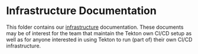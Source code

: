 # Infrastructure Documentation

This folder contains our [infrastructure](infrastructure.md) documentation.
These documents may be of interest for the team that maintain the Tekton own
CI/CD setup as well as for anyone interested in using Tekton to run (part of)
their own CI/CD infrastructure.
